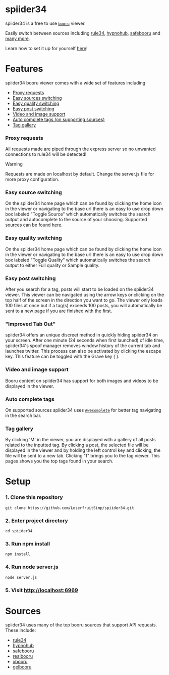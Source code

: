 # spiider34

spiider34 is a free to use [`booru`](https://booru.org/top) viewer.

Easily switch between sources including [rule34](https://rule34.xxx), [hypnohub](https://hypnohub.net), [safebooru](https://safebooru.org) and [many more](#sources).

Learn how to set it up for yourself [here](#setup)!

# Features

spiider34 booru viewer comes with a wide set of features including

- [Proxy requests](#proxy-requests)
- [Easy sources switching](#easy-source-switching)
- [Easy quality switching](#easy-quality-switching)
- [Easy post switching](#easy-post-switching)
- [Video and image support](#video-and-image-support)
- [Auto complete tags (on supporting sources)](#auto-complete-tags)
- [Tag gallery](#tag-gallery)

### Proxy requests

All requests made are piped through the express server so no unwanted connections to rule34 will be detected!
> [!WARNING]
> Requests are made on localhost by default. Change the server.js file for more proxy configuration.

### Easy source switching

On the spiider34 home page which can be found by clicking the home icon in the viewer or navigating to the base url there is an easy to use drop down box labeled "Toggle Source" which automatically switches the search output and autocomplete to the source of your choosing. Supported sources can be found [here](#sources).

### Easy quality switching

On the spiider34 home page which can be found by clicking the home icon in the viewer or navigating to the base url there is an easy to use drop down box labeled "Toggle Quality" which automatically switches the search output to either Full quality or Sample quality.

### Easy post switching

After you search for a tag, posts will start to be loaded on the spiider34 viewer. This viewer can be navigated using the arrow keys or clicking on the top half of the screen in the direction you want to go. The viewer only loads 100 files at once but if a tag(s) exceeds 100 posts, you will automatically be sent to a new page if you are finished with the first.

### "Improved Tab Out"
spiider34 offers an unique discreet method in quickly hiding spiider34 on your screen. After one minute (24 seconds when first launched) of idle time, spiider34's spoof manager removes window history of the current tab and launches twitter. This process can also be activated by clicking the escape key. This feature can be toggled with the Grave key (`).

### Video and image support

Booru content on spiider34 has support for both images and videos to be displayed in the viewer.

### Auto complete tags

On supported sources spiider34 uses [`Awesomplete`](https://github.com/LeaVerou/awesomplete) for better tag navigating in the search bar.
### Tag gallery

By clicking 'M' in the viewer, you are displayed with a gallery of all posts related to the inputted tag. By clicking a post, the selected file will be displayed in the viewer and by holding the left control key and clicking, the file will be sent to a new tab. Clicking 'T' brings you to the tag viewer. This pages shows you the top tags found in your search.

# Setup

### 1. Clone this repository
```
git clone https://github.com/LoserfruitSimp/spiider34.git
```
### 2. Enter project directory
```
cd spiider34
```
### 3. Run npm install
```
npm install
```
### 4. Run node server.js
```
node server.js
```
### 5. Visit [http://localhost:6969](http://localhost:6969)


# Sources

spiider34 uses many of the top booru sources that support API requests. These include:

- [rule34](https://rule34.xxx)
- [hypnohub](https://hypnohub.net)
- [safebooru](https://safebooru.org)
- [realbooru](https://realbooru.com)
- [xbooru](https://xbooru.com)
- [gelbooru](https://gelbooru.com)
